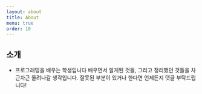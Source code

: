 ```yaml
---
layout: about
title: About
menu: true
order: 10
---
```


## 소개

*   프로그래밍을 배우는 학생입니다 배우면서 알게된 것들, 
    그리고 정리했던 것들을 차근차근 올려나갈 생각입니다.
    잘못된 부분이 있거나 한다면 언제든지 댓글 부탁드립니다!

